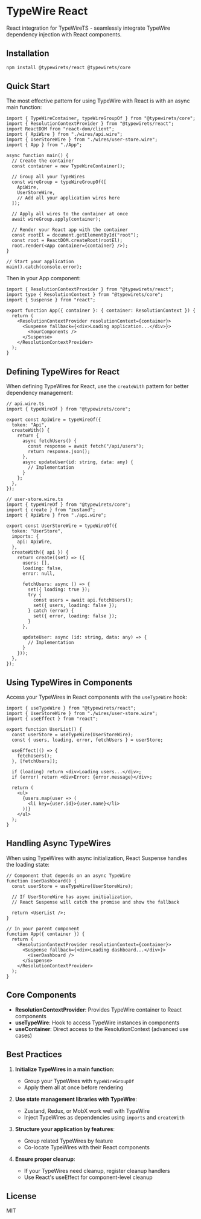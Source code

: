 # TypeWire React

React integration for TypeWireTS - seamlessly integrate TypeWire dependency injection with React components.

## Installation

```bash
npm install @typewirets/react @typewirets/core
```

## Quick Start

The most effective pattern for using TypeWire with React is with an async main function:

```tsx
import { TypeWireContainer, typeWireGroupOf } from "@typewirets/core";
import { ResolutionContextProvider } from "@typewirets/react";
import ReactDOM from "react-dom/client";
import { ApiWire } from "./wires/api.wire";
import { UserStoreWire } from "./wires/user-store.wire";
import { App } from "./App";

async function main() {
  // Create the container
  const container = new TypeWireContainer();
  
  // Group all your TypeWires
  const wireGroup = typeWireGroupOf([
    ApiWire,
    UserStoreWire,
    // Add all your application wires here
  ]);

  // Apply all wires to the container at once
  await wireGroup.apply(container);
  
  // Render your React app with the container
  const rootEl = document.getElementById("root");
  const root = ReactDOM.createRoot(rootEl);
  root.render(<App container={container} />);
}

// Start your application
main().catch(console.error);
```

Then in your App component:

```tsx
import { ResolutionContextProvider } from "@typewirets/react";
import type { ResolutionContext } from "@typewirets/core";
import { Suspense } from "react";

export function App({ container }: { container: ResolutionContext }) {
  return (
    <ResolutionContextProvider resolutionContext={container}>
      <Suspense fallback={<div>Loading application...</div>}>
        <YourComponents />
      </Suspense>
    </ResolutionContextProvider>
  );
}
```

## Defining TypeWires for React

When defining TypeWires for React, use the `createWith` pattern for better dependency management:

```tsx
// api.wire.ts
import { typeWireOf } from "@typewirets/core";

export const ApiWire = typeWireOf({
  token: "Api",
  createWith() {
    return {
      async fetchUsers() {
        const response = await fetch("/api/users");
        return response.json();
      },
      async updateUser(id: string, data: any) {
        // Implementation
      }
    };
  },
});

// user-store.wire.ts
import { typeWireOf } from "@typewirets/core";
import { create } from "zustand";
import { ApiWire } from "./api.wire";

export const UserStoreWire = typeWireOf({
  token: "UserStore",
  imports: {
    api: ApiWire,
  },
  createWith({ api }) {
    return create((set) => ({
      users: [],
      loading: false,
      error: null,
      
      fetchUsers: async () => {
        set({ loading: true });
        try {
          const users = await api.fetchUsers();
          set({ users, loading: false });
        } catch (error) {
          set({ error, loading: false });
        }
      },
      
      updateUser: async (id: string, data: any) => {
        // Implementation
      }
    }));
  },
});
```

## Using TypeWires in Components

Access your TypeWires in React components with the `useTypeWire` hook:

```tsx
import { useTypeWire } from "@typewirets/react";
import { UserStoreWire } from "./wires/user-store.wire";
import { useEffect } from "react";

export function UserList() {
  const userStore = useTypeWire(UserStoreWire);
  const { users, loading, error, fetchUsers } = userStore;
  
  useEffect(() => {
    fetchUsers();
  }, [fetchUsers]);
  
  if (loading) return <div>Loading users...</div>;
  if (error) return <div>Error: {error.message}</div>;
  
  return (
    <ul>
      {users.map(user => (
        <li key={user.id}>{user.name}</li>
      ))}
    </ul>
  );
}
```

## Handling Async TypeWires

When using TypeWires with async initialization, React Suspense handles the loading state:

```tsx
// Component that depends on an async TypeWire
function UserDashboard() {
  const userStore = useTypeWire(UserStoreWire);
  
  // If UserStoreWire has async initialization,
  // React Suspense will catch the promise and show the fallback
  
  return <UserList />;
}

// In your parent component
function App({ container }) {
  return (
    <ResolutionContextProvider resolutionContext={container}>
      <Suspense fallback={<div>Loading dashboard...</div>}>
        <UserDashboard />
      </Suspense>
    </ResolutionContextProvider>
  );
}
```

## Core Components

- **ResolutionContextProvider**: Provides TypeWire container to React components
- **useTypeWire**: Hook to access TypeWire instances in components
- **useContainer**: Direct access to the ResolutionContext (advanced use cases)

## Best Practices

1. **Initialize TypeWires in a main function**:
   - Group your TypeWires with `typeWireGroupOf`
   - Apply them all at once before rendering

2. **Use state management libraries with TypeWire**:
   - Zustand, Redux, or MobX work well with TypeWire
   - Inject TypeWires as dependencies using `imports` and `createWith`

3. **Structure your application by features**:
   - Group related TypeWires by feature
   - Co-locate TypeWires with their React components

4. **Ensure proper cleanup**:
   - If your TypeWires need cleanup, register cleanup handlers
   - Use React's useEffect for component-level cleanup

## License

MIT 